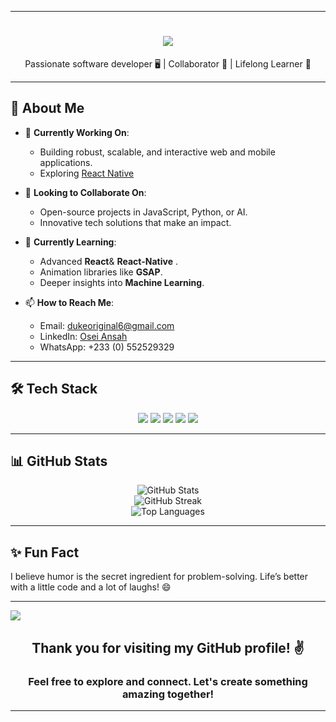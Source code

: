

---

<h1 align="center">
    <img src="https://readme-typing-svg.herokuapp.com/?font=Righteous&size=35&center=true&vCenter=true&width=550&height=70&duration=7000&color=blue&lines=Hey+there+👋,+I'm+Osei;Welcome+to+my+GitHub+space!+🚀">
</h1>


<p align="center">
    Passionate software developer 🖥️ | Collaborator 🤝 | Lifelong Learner 🌱
</p>

---

## 🌟 About Me

- 🔭 **Currently Working On**:  
  - Building robust, scalable, and interactive web and mobile applications.  
  - Exploring [React Native](https://reactnative.dev/)  

- 👯 **Looking to Collaborate On**:  
  - Open-source projects in JavaScript, Python, or AI.  
  - Innovative tech solutions that make an impact.  

- 🌱 **Currently Learning**:  
  - Advanced **React**& **React-Native** .  
  - Animation libraries like **GSAP**.  
  - Deeper insights into **Machine Learning**.  


- 📫 **How to Reach Me**:

  - Email: [dukeoriginal6@gmail.com](mailto:dukeoriginal6@gmail.com)  
  - LinkedIn: [Osei Ansah]([https://linkedin.com/in/osei-papa](https://www.linkedin.com/in/papadacodr22))  
  - WhatsApp: +233 (0) 552529329

---

## 🛠️ Tech Stack



<div align="center"grid-col-4 >
    <!-- Programming Languages -->
    <img src="https://skillicons.dev/icons?i=java,js,ts,python" />
    <!-- Frontend -->
    <img src="https://skillicons.dev/icons?i=html,css,react,nextjs,vite" />
    <!-- Backend -->
    <img src="https://skillicons.dev/icons?i=nodejs,express,django" />
    <!-- Databases -->
    <img src="https://skillicons.dev/icons?i=mongodb,mysql,postgresql,sqlite" />
    <!-- Tools and Others -->
    <img src="https://skillicons.dev/icons?i=git,github,vscode,firebase,pycharm,idea" />
    
</div>




---

## 📊 GitHub Stats
<div align="center">
    <!-- Overall GitHub Stats -->
    <img src="https://github-readme-stats.vercel.app/api?username=PapaDaCodr&theme=chartreuse-dark&show_icons=true&hide_border=true&count_private=true" alt="GitHub Stats"/>
    <br/>
    <!-- GitHub Streak Stats -->
    <img src="https://streak-stats.demolab.com/?user=PapaDaCodr&theme=chartreuse-dark&hide_border=true" alt="GitHub Streak"/>
    <br/>
    <!-- Most Used Languages -->
    <img src="https://github-readme-stats.vercel.app/api/top-langs/?username=PapaDaCodr&theme=chartreuse-dark&hide_border=true&layout=compact" alt="Top Languages"/>
</div>


---

## ✨ Fun Fact
I believe humor is the secret ingredient for problem-solving. Life’s better with a little code and a lot of laughs! 😄  

---

[![](https://visitcount.itsvg.in/api?id=PapaDaCodr&icon=0&color=0)](https://visitcount.itsvg.in)

<h2 align="center">Thank you for visiting my GitHub profile! ✌️</h2>
<h3 align="center">Feel free to explore and connect. Let's create something amazing together!</h3>

--- 

